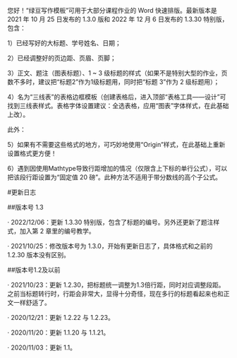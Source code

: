 您好！“绿豆写作模板”可用于大部分课程作业的 Word 快速排版。最新版本是 2021 年 10 月 25 日发布的 1.3.0 版和 2022 年 12 月 6 日发布的 1.3.30 特别版，包含：

1）已经写好的大标题、学号姓名、日期；

2）已经调整好的页边距、页眉、页脚；

3）正文、题注（图表标题）、1 ~ 3 级标题的样式（如果不是特别大型的作业，页数不多时，建议把“标题2”作为1级标题用，同时把“标题 3”作为 2 级标题用）；

4）名为“三线表”的表格边框模板（创建表格后，进入顶部“表格工具——设计”可找到三线表样式。表格字体设置建议：全选表格，应用“图表”字体样式，在此基础上改）。

此外：

5）如果有不需要这些格式的地方，可巧妙地使用“Origin”样式，在此基础上重新设置格式更方便！

6）遇到因使用Mathtype导致行距增加的情况（仅限含上下标的单行公式），可以把该段行距设置为“固定值 20 磅”。此种方法不适用于带分数线的高个子公式。

#更新日志

##版本号 1.3

· 2022/12/06：更新 1.3.30 特别版，包含了标题的编号。另外还更新了题注样式，加入第 2 章里的编号教学。

· 2021/10/25：修改版本号为 1.3.0，开始有更新日志了，具体格式和之前的 1.2.30 版本没有区别。

##版本号1.2及以前

· 2021/10/23：更新 1.2.30，把标题统一调整为1.3倍行距，同时对应调整段距。之前当标题转行时，行距会非常大，显得十分奇怪，现在多行的标题看起来也和正文一样舒适了。

· 2020/12/21：更新 1.2.22 与 1.2.23。

· 2020/11/20：更新 1.1.20 与 1.1.21。

· 2020/11/03：更新 1.1。
